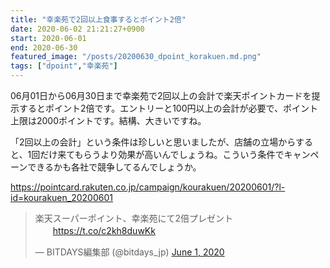 ```yaml
---
title: "幸楽苑で2回以上食事するとポイント2倍"
date: 2020-06-02 21:21:27+0900
start: 2020-06-01
end: 2020-06-30
featured_image: "/posts/20200630_dpoint_korakuen.md.png"
tags: ["dpoint","幸楽苑"]
---
```

06月01日から06月30日まで幸楽苑で2回以上の会計で楽天ポイントカードを提示するとポイント2倍です。エントリーと100円以上の会計が必要で、ポイント上限は2000ポイントです。結構、大きいですね。

「2回以上の会計」という条件は珍しいと思いましたが、店舗の立場からすると、1回だけ来てもらうより効果が高いんでしょうね。こういう条件でキャンペーンできるかも各社で競争してるんでしょうか。

https://pointcard.rakuten.co.jp/campaign/kourakuen/20200601/?l-id=kourakuen_20200601

<blockquote class="twitter-tweet"><p lang="ja" dir="ltr">楽天スーパーポイント、幸楽苑にて2倍プレゼント<br>　　<a href="https://t.co/c2kh8duwKk">https://t.co/c2kh8duwKk</a></p>&mdash; BITDAYS編集部 (@bitdays_jp) <a href="https://twitter.com/bitdays_jp/status/1267382961176891392?ref_src=twsrc%5Etfw">June 1, 2020</a></blockquote> <script async src="https://platform.twitter.com/widgets.js" charset="utf-8"></script>
